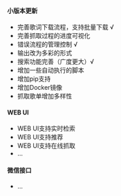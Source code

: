 #### 小版本更新
* 完善歌词下载流程，支持批量下载 √
* 完善抓取过程的进度可视化
* 错误流程的管理控制 √
* 输出改为多彩的形式
* 搜索功能完善（广度更大）√
* 增加一些自动执行的脚本
* 增加pip支持
* 增加Docker镜像
* 抓取歌单增加多样性

#### WEB UI
* WEB UI支持实时检索
* WEB UI支持推荐
* WEB UI支持在线抓取
* ...

#### 微信接口
* ...
